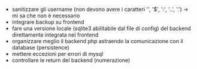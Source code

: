 * sanitizzare gli username (non devono avere i caratteri '\', '$', ':', '..', '.') -> mi sa che non è necessario
* integrare backup su frontend
* fare una versione locale (sqlite3 abilitabile dal file di config) del backend direttamente integrata nel frontend
* organizzare meglio il backend php astraendo la comunicazione con il database (persistence)
* mettere eccezioni per errori di mysql
* controllare le return del backend (numerazione)